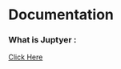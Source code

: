 
<h1> Documentation </h1>
<h3> What is Juptyer : </h3>
<a href="https://docs.jupyter.org/en/latest/"  target="_blank">Click Here</a>
